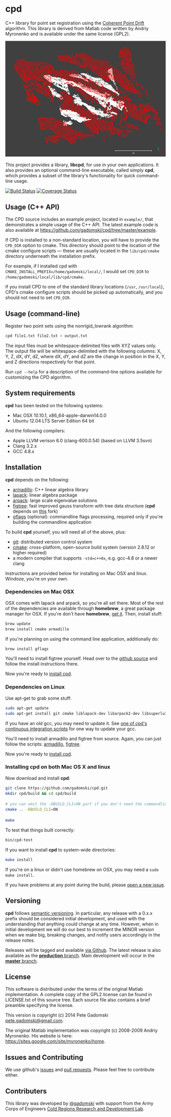 # cpd

C++ library for point set registration using the [Coherent Point Drift](https://sites.google.com/site/myronenko/research/cpd) algorithm.
This library is derived from Matlab code written by Andriy Myronenko and is available under the same license (GPL2).

![Registering glacier data](doc/helheim-cpd.gif)

This project provides a library, **libcpd**, for use in your own applications.
It also provides an optional command-line executable, called simply **cpd**, which provides a subset of the library's functionality for quick command-line usage.

[![Build Status](https://travis-ci.org/gadomski/cpd.svg?branch=master)](https://travis-ci.org/gadomski/cpd)
[![Coverage Status](https://img.shields.io/coveralls/gadomski/cpd.svg)](https://coveralls.io/r/gadomski/cpd)


## Usage (C++ API)

The CPD source includes an example project, located in `example/`, that demonstrates a simple usage of the C++ API.
The latest example code is also available at https://github.com/gadomski/cpd/tree/master/example.

If CPD is installed to a non-standard location, you will have to provide the `CPD_DIR` option to cmake.
This directory should point to the location of the cmake configure scripts — these are usually located in the `lib/cpd/cmake` directory underneath the installation prefix.

For example, if I installed cpd with `CMAKE_INSTALL_PREFIX=/home/gadomski/local/`, I would set `CPD_DIR` to `/home/gadomski/local/lib/cpd/cmake`.

If you install CPD to one of the standard library locations (`/usr`, `/usr/local`), CPD's cmake configure scripts should be picked up automatically, and you should not need to set `CPD_DIR`.


## Usage (command-line)

Register two point sets using the nonrigid_lowrank algorithm:

```bash
cpd file1.txt file2.txt > output.txt
```

The input files must be whitespace-delimited files with XYZ values only.
The output file will be whitespace-delimited with the following columns: X, Y, Z, dX, dY, dZ, where dX, dY, and dZ are the change in position in the X, Y, and Z directions respectively for that point.

Run `cpd --help` for a description of the command-line options available for customizing the CPD algorithm.


## System requirements

**cpd** has been tested on the following systems:

- Mac OSX 10.10.1, x86_64-apple-darwin14.0.0
- Ubuntu 12.04 LTS Server Edition 64 bit

And the following compilers:

- Apple LLVM verison 6.0 (clang-600.0.54) (based on LLVM 3.5svn)
- Clang 3.2.x
- GCC 4.8.x


## Installation

**cpd** depends on the following:

- [armadillo](http://arma.sourceforge.net/): C++ linear algebra library
- [lapack](http://www.netlib.org/lapack/): linear algebra package
- [arpack](http://www.caam.rice.edu/software/ARPACK/): large scale eigenvalue solutions
- [figtree](http://www.umiacs.umd.edu/~morariu/figtree/): fast improved gauss
  transform with tree data structure (**cpd** depends on
  [this](https://github.com/gadomski/figtree) fork)
- [gflags](https://code.google.com/p/gflags/) (optional): commandline flags
  processing, required only if you're building the commandline application

To build **cpd** yourself, you will need all of the above, plus:

- [git](http://git-scm.com/): distributed version control system
- [cmake](http://www.cmake.org/): cross-platform, open-source build system
  (version 2.8.12 or higher required)
- a modern compiler that supports `-std=c++0x`, e.g. gcc-4.8 or a newer clang

Instructions are provided below for installing on Mac OSX and linux.
Windoze, you're on your own.

### Dependencies on Mac OSX

OSX comes with lapack and arpack, so you're all set there.
Most of the rest of the dependencies are available through **homebrew**, a great package manager for OSX.
If you're don't have **homebrew**, [get it](http://brew.sh/).
Then, install stuff:

```bash
brew update
brew install cmake armadillo
```

If you're planning on using the command line application, additionally do:

```bash
brew install gflags
```

You'll need to install figtree yourself.
Head over to the [github source](https://github.com/gadomski/figtree) and follow the install instructions there.

Now you're ready to [install cpd](#installing-cpd-on-both-mac-os-x-and-linux).


### Dependencies on Linux

Use apt-get to grab some stuff:

```bash
sudo apt-get update
sudo apt-get install git cmake liblapack-dev libarpack2-dev libsuperlu3-dev gfortran
```

If you have an old gcc, you may need to update it.
See [one of cpd's continuous integration scripts](https://github.com/gadomski/cpd/blob/master/scripts/install_compilers.sh) for one way to update your gcc.

You'll need to install armadillo and figtree from source.
Again, you can just follow the scripts: [armadillo](https://github.com/gadomski/cpd/blob/master/scripts/install_armadillo.sh), [figtree](https://github.com/gadomski/cpd/blob/master/scripts/install_figtree.sh).

Now you're ready to [install cpd](#installing-cpd-on-both-mac-os-x-and-linux).


### Installing cpd on both Mac OS X and linux

Now download and install **cpd**:

```bash
git clone https://github.com/gadomski/cpd.git
mkdir cpd/build && cd cpd/build

# you can omit the -DBUILD_CLI=ON part if you don't need the commandline app
cmake .. -DBUILD_CLI=ON

make
```

To test that things built correctly:

```bash
bin/cpd-test
```

If you want to install **cpd** to system-wide directories:

```bash
make install
```

If you're on a linux or didn't use homebrew on OSX, you may need a `sudo make install`.

If you have problems at any point during the build, please [open a new
issue](https://github.com/gadomski/cpd/issues/new).


## Versioning

**cpd** follows [semantic versioning](http://semver.org/).
In particular, any release with a 0.x.x prefix should be considered initial development, and used with the understanding that anything could change at any time.
However, when in initial development we will do our best to increment the MINOR version when we make big, breaking changes, and notify users accordingly in the release notes.

Releases will be tagged and available [via Github](https://github.com/gadomski/cpd/releases).
The latest release is also available as the [**production** branch](https://github.com/gadomski/cpd/tree/production).
Main development will occur in the [**master** branch](https://github.com/gadomski/cpd/tree/master).


## License

This software is distributed under the terms of the original Matlab implementation.
A complete copy of the GPL2 license can be found in LICENSE.txt of this source tree.
Each source file also contains a brief preamble specifying the license.

This version is copyright (c) 2014 Pete Gadomski <pete.gadomski@gmail.com>.

The original Matlab implementation was copyright (c) 2008-2009 Andriy Myronenko.
His website is here: https://sites.google.com/site/myronenko/home.


## Issues and Contributing

We use github's [issues](https://github.com/gadomski/cpd/issues) and [pull requests](https://github.com/gadomski/cpd/pulls).
Please feel free to contribute either.


## Contributers

This library was developed by [@gadomski](https://github.com/gadomski) with support from the Army Corps of Engineers [Cold Regions Research and Development Lab](https://github.com/CRREL).
